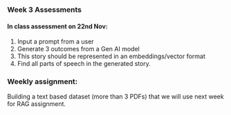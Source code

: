 ### Week 3 Assessments

#### In class assessment on 22nd Nov:
1. Input a prompt from a user
2. Generate 3 outcomes from a Gen AI model
3. This story should be represented in an embeddings/vector format
4. Find all parts of speech in the generated story. 

### Weekly assignment:
Building a text based dataset (more than 3 PDFs) that we will use next week for RAG assignment. 